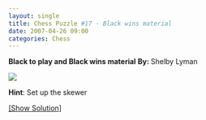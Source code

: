```yaml
---
layout: single
title: Chess Puzzle #17 - Black wins material
date: 2007-04-26 09:00
categories: Chess
---
```

<strong>Black to play and Black wins material</strong>
<strong>By: </strong>Shelby Lyman

<img src="http://www.abluestar.com/scripts/chess_image.php?ff=8/4bkp1/1p5p/8/2b5/2P3RP/r3N1P1/3B1K2" />

<strong>Hint</strong>: Set up the skewer

<!--more-->

<a href="javascript:ReverseContentDisplay('chess_solution')">[Show Solution]</a>
<p id="chess_solution" style="clear: both; padding: 5px; display: none">1. ...Bxe2ch! 2. Bxe2 Ra1ch  3. Kf2 Bh4 skewering the rook</p>
